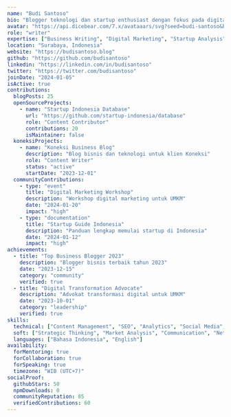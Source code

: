 ```yaml
---
name: "Budi Santoso"
bio: "Blogger teknologi dan startup enthusiast dengan fokus pada digital transformation dan business insights. Menulis artikel tentang teknologi, startup, dan strategi bisnis digital untuk membantu UMKM berkembang."
avatar: "https://api.dicebear.com/7.x/avataaars/svg?seed=budi-santoso&backgroundColor=4CAF50&textColor=FFFFFF"
role: "writer"
expertise: ["Business Writing", "Digital Marketing", "Startup Analysis", "Technology Trends", "Content Strategy", "SEO Writing"]
location: "Surabaya, Indonesia"
website: "https://budisantoso.blog"
github: "https://github.com/budisantoso"
linkedin: "https://linkedin.com/in/budisantoso"
twitter: "https://twitter.com/budisantoso"
joinDate: "2024-01-05"
isActive: true
contributions:
  blogPosts: 25
  openSourceProjects:
    - name: "Startup Indonesia Database"
      url: "https://github.com/startup-indonesia/database"
      role: "Content Contributor"
      contributions: 20
      isMaintainer: false
  koneksiProjects:
    - name: "Koneksi Business Blog"
      description: "Blog bisnis dan teknologi untuk klien Koneksi"
      role: "Content Writer"
      status: "active"
      startDate: "2023-12-01"
  communityContributions:
    - type: "event"
      title: "Digital Marketing Workshop"
      description: "Workshop digital marketing untuk UMKM"
      date: "2024-01-20"
      impact: "high"
    - type: "documentation"
      title: "Startup Guide Indonesia"
      description: "Panduan lengkap memulai startup di Indonesia"
      date: "2024-01-12"
      impact: "high"
achievements:
  - title: "Top Business Blogger 2023"
    description: "Blogger bisnis terbaik tahun 2023"
    date: "2023-12-15"
    category: "community"
    verified: true
  - title: "Digital Transformation Advocate"
    description: "Advokat transformasi digital untuk UMKM"
    date: "2023-10-01"
    category: "leadership"
    verified: true
skills:
  technical: ["Content Management", "SEO", "Analytics", "Social Media", "WordPress", "Google Analytics"]
  soft: ["Strategic Thinking", "Market Analysis", "Communication", "Networking", "Leadership"]
  languages: ["Bahasa Indonesia", "English"]
availability:
  forMentoring: true
  forCollaboration: true
  forSpeaking: true
  timezone: "WIB (UTC+7)"
socialProof:
  githubStars: 50
  npmDownloads: 0
  communityReputation: 85
  verifiedContributions: 60
---
```

